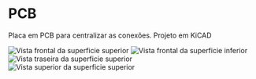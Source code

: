 # PCB
Placa em PCB para centralizar as conexões. Projeto em KiCAD

![Vista frontal da superficie superior](https://github.com/CarAI-FIAP/PCB/assets/77159499/cdadcfbe-ccdb-44bd-94c1-10f16a529357)
![Vista frontal da superficie inferior](https://github.com/CarAI-FIAP/PCB/assets/77159499/f52aa14c-181d-4bf5-9e30-88e0b6ee8559)
![Vista traseira da superficie superior](https://github.com/CarAI-FIAP/PCB/assets/77159499/1a0e0764-8f87-48a2-aeb3-d079a9bcfcb8)
![Vista superior da superficie superior](https://github.com/CarAI-FIAP/PCB/assets/77159499/43d7a87c-da90-474c-b8bf-f516aacde7ff)
